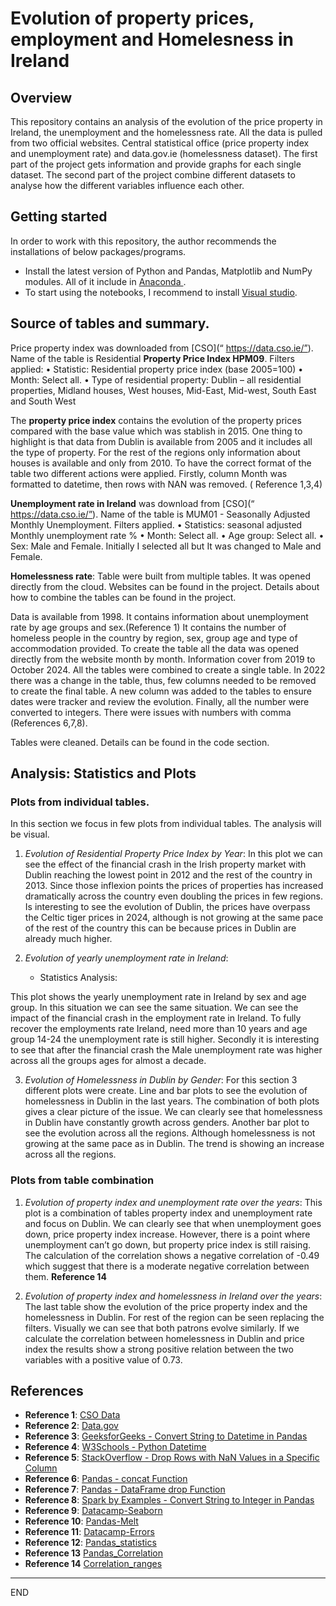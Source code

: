 # Evolution of property prices, employment and Homelesness in Ireland 

## Overview

This repository contains an analysis of the evolution of the price property in Ireland, the unemployment and the homelessness rate.
All the data is pulled from two official websites. Central statistical office (price property index and unemployment rate) and data.gov.ie (homelessness dataset).
The first part of the project gets information and provide graphs for each single dataset. The second part of the project combine different datasets to analyse how the different variables influence each other.

## Getting started

In order to work with this repository, the author recommends the installations of below packages/programs.

*	Install the latest version of Python and Pandas, Matplotlib and NumPy modules. All of it include in  [Anaconda ]( https://www.anaconda.com/download/). 
*   To start using the notebooks, I recommend to install [Visual studio](https://visualstudio.microsoft.com/downloads/). 

## Source of tables and summary.

Price property index was downloaded from [CSO](“ https://data.cso.ie/”). Name of the table is Residential **Property Price Index HPM09**. Filters applied:
•	Statistic: Residential property price index (base 2005=100)
•	Month: Select all.
•	Type of residential property: Dublin – all residential properties, Midland houses, West houses, Mid-East, Mid-west, South East and South West 

The **property price index** contains the evolution of the property prices compared with the base value which was stablish in 2015. One thing to highlight is that data from Dublin is available from 2005 and it includes all the type of property. For the rest of the regions only information about houses is available and only from 2010. To have the correct format of the table two different actions were applied. Firstly, column Month was formatted to datetime, then rows with NAN was removed. ( Reference 1,3,4)

**Unemployment rate in Ireland** was download from [CSO](“ https://data.cso.ie/”). Name of the table is MUM01 - Seasonally Adjusted Monthly Unemployment. Filters applied.
•	Statistics: seasonal adjusted Monthly unemployment rate %
•	Month: Select all.
•	Age group: Select all.
•	Sex: Male and Female. Initially I selected all but It was changed to Male and Female.

**Homelessness rate**: Table were built from multiple tables. It was opened directly from the cloud. Websites can be found in the project. Details about how to combine the tables can be found in the project.

Data is available from 1998. It contains information about unemployment rate by age groups and sex.(Reference 1)
It contains the number of homeless people in the country by region, sex, group age and type of accommodation provided. To create the table all the data was opened directly from the website month by month. Information cover from 2019 to October 2024. All the tables were combined to create a single table. In 2022 there was a change in the table, thus, few columns needed to be removed to create the final table. A new column was added to the tables to ensure dates were tracker and review the evolution. Finally, all the number were converted to integers. There were issues with numbers with comma (References 6,7,8).


Tables were cleaned. Details can be found in the code section.


## Analysis: Statistics and Plots

### Plots from individual tables.
In this section we focus in few plots from individual tables. The analysis will be visual.

1)  _Evolution of Residential Property Price Index by Year_: In this plot we can see the effect of the financial crash in the Irish property market with Dublin reaching the lowest point in 2012 and the rest of the country in 2013. Since those inflexion points the prices of properties has increased dramatically across the country even doubling the prices in few regions. Is interesting to see the evolution of Dublin, the prices have overpass the Celtic tiger prices in 2024, although is not growing at the same pace of the rest of the country this can be because prices in Dublin are already much higher.

2)  _Evolution of yearly unemployment rate in Ireland_: 

    - Statistics Analysis:

This plot shows the yearly unemployment rate in Ireland by sex and age group. In this situation we can see the same situation. We can see the impact of the financial crash in the employment rate in Ireland. To fully recover the employments rate Ireland, need more than 10 years and age group 14-24 the unemployment rate is still higher.
Secondly it is interesting to see that after the financial crash the Male unemployment rate was higher across all the groups ages for almost a decade.  

3)  _Evolution of Homelessness in Dublin by Gender_: For this section 3 different plots were create. Line and bar plots to see the evolution of homelessness in Dublin in the last years. The combination of both plots gives a clear picture of the issue. We can clearly see that homelessness in Dublin have constantly growth across genders. Another bar plot to see the evolution across all the regions. Although homelessness is not growing at the same pace as in Dublin. The trend is showing an increase across all the regions.

### Plots from table combination

1)  _Evolution of property index and unemployment rate over the years_: This plot is a combination of tables property index and unemployment rate and focus on Dublin. We can clearly see that when unemployment goes down, price property index increase. However, there is a point where unemployment can’t go down, but property price index is still raising. The calculation of the correlation shows a negative correlation of -0.49 which suggest that there is a moderate negative correlation between them. **Reference 14**

2) _Evolution of property index and homelessness in Ireland over the years_: The last table show the evolution of the price property index and the homelessness in Dublin. For rest of the region can be seen replacing the filters. Visually we can see that both patrons evolve similarly. If we calculate the correlation between homelessness in Dublin and price index the results show a strong positive relation between the two variables with a positive value of 0.73. 



## References

- **Reference 1**: [CSO Data](https://data.cso.ie/)
- **Reference 2**: [Data.gov](https://data.gov.ie/)
- **Reference 3**: [GeeksforGeeks - Convert String to Datetime in Pandas](https://www.geeksforgeeks.org/convert-the-column-type-from-string-to-datetime-format-in-pandas-dataframe/)
- **Reference 4**: [W3Schools - Python Datetime](https://www.w3schools.com/python/python_datetime.asp)
- **Reference 5**: [StackOverflow - Drop Rows with NaN Values in a Specific Column](https://stackoverflow.com/questions/13413590/how-to-drop-rows-of-pandas-dataframe-whose-value-in-a-certain-column-is-nan)
- **Reference 6**: [Pandas - concat Function](https://pandas.pydata.org/docs/reference/api/pandas.concat.html)
- **Reference 7**: [Pandas - DataFrame drop Function](https://pandas.pydata.org/docs/reference/api/pandas.DataFrame.drop.html)
- **Reference 8**: [Spark by Examples - Convert String to Integer in Pandas](https://sparkbyexamples.com/pandas/pandas-convert-string-to-integer/)
- **Reference 9**: [Datacamp-Seaborn](https://www.datacamp.com/tutorial/python-seaborn-line-plot-tutorial)
- **Reference 10**: [Pandas-Melt](https://pandas.pydata.org/pandas-docs/stable/reference/api/pandas.melt.html)
- **Reference 11**: [Datacamp-Errors](https://www.datacamp.com/tutorial/settingwithcopywarning-pandas)
- **Reference 12**: [Pandas_statistics](https://pandas.pydata.org/docs/getting_started/intro_tutorials/06_calculate_statistics.html)
- **Reference 13** [Pandas_Correlation](https://pandas.pydata.org/pandas-docs/stable/reference/api/pandas.DataFrame.corr.html)
- **Reference 14** [Correlation_ranges](https://link.springer.com/article/10.1057/jt.2009.5)

-----
END